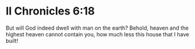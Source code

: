 # II Chronicles 6:18

But will God indeed dwell with man on the earth? Behold, heaven and the highest heaven cannot contain you, how much less this house that I have built!
